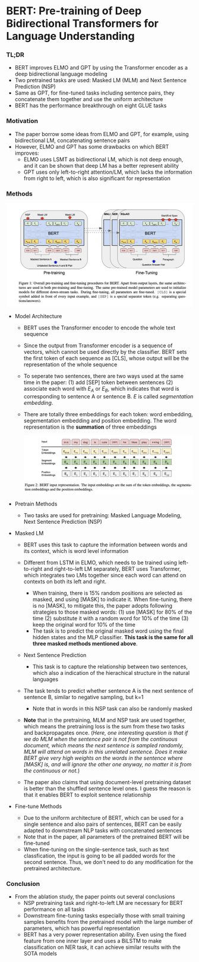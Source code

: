 # BERT: Pre-training of Deep Bidirectional Transformers for Language Understanding

### TL;DR

* BERT improves ELMO and GPT by using the Transformer encoder as a deep bidirectional language modeling
* Two pretrained tasks are used: Masked LM (MLM) and Next Sentence Prediction (NSP)
* Same as GPT, for fine-tuned tasks including sentence pairs, they concatenate them together and use the uniform architecture
* BERT has the performance breakthrough on eight GLUE tasks 

### Motivation

* The paper borrow some ideas from ELMO and GPT, for example, using bidirectional LM, concatenating sentence pairs
* However, ELMO and GPT has some drawbacks on which BERT improves:
  * ELMO uses LSMT as bidirectional LM, which is not deep enough, and it can be shown that deep LM has a better represent ability
  * GPT uses only left-to-right attention/LM, which lacks the information from right to left, which is also significant for representation

### Methods

![BERT](../imgs/BERT.png)

* Model Architecture

  * BERT uses the Transformer encoder to encode the whole text sequence

  * Since the output from Transformer encoder is a sequence of vectors, which cannot be used directly by the classifier. BERT sets the first token of each sequence as [CLS], whose output will be the representation of the whole sequence 

  * To seperate two sentences, there are two ways used at the same time in the paper: (1) add [SEP] token between sentences (2) associate each word with $E_{A}$ or $E_{B}$, which indicates that word is corresponding to sentence A or sentence B. $E$ is called _segmentation embedding_.

  * There are totally three embeddings for each token: word embedding, segementation embedding and position embedding. The word representation is the **summation** of three embeddings

    ![BERT embedding](../imgs/BERT-embeddings.png)

* Pretrain Methods

  * Two tasks are used for pretraining: Masked Language Modeling, Next Sentence Prediction (NSP)
* Masked LM
  
  * BERT uses this task to capture the information between words and its context, which is word level information
  
  * Different from LSTM in ELMO, which needs to be trained using left-to-right and right-to-left LM separately, BERT uses Transformer, which integrates two LMs together since each word can attend on contexts on both its left and right. 
    * When training, there is 15% random positions are selected as masked, and using [MASK] to indicate it. When fine-tuning, there is no [MASK], to mitigate this, the paper adopts following strategies to those masked words: (1) use [MASK] for 80% of the time (2) substitute it with a random word for 10% of the time (3) keep the original word for 10% of the time
    * The task is to predict the original masked word using the final hidden states and the MLP classifier. **This task is the same for all three masked methods mentioned above**. 
  * Next Sentence Prediction

    * This task is to capture the relationship between two sentences, which also a indication of the hierachical structure in the natural languages
  * The task tends to predict whether sentence A is the next sentence of sentence B, similar to negative sampling, but k=1
    * Note that in words in this NSP task can also be randomly masked
  * **Note** that in the pretraining, MLM and NSP task are used together, which means the pretraining loss is the sum from these two tasks and backpropagates once. (_Here, one interesting question is that if we do MLM when the sentence pair is not from the continuous document, which means the next sentence is sampled randomly, MLM will attend on words in this unrelated sentence. Does it make BERT give very high weights on the words in the sentence where [MASK] is, and will ignore the other one anyway, no matter it is from the continuous or not._)
  * The paper also claims that using document-level pretraining dataset is better than the shuffled sentence level ones. I guess the reason is that it enables BERT to exploit sentence relationship

* Fine-tune Methods

  * Due to the uniform architecture of BERT, which can be used for a single sentence and also pairs of sentences, BERT can be easily adapted to downstream NLP tasks with concatenated sentences
  * Note that in the paper, all parameters of the pretrained BERT will be fine-tuned
  * When fine-tuning on the single-sentence task, such as text classfication, the input is going to be all padded words for the second sentence. Thus, we don't need to do any modification for the pretrained architecture. 

### Conclusion

* From the ablation study, the paper points out several conclusions
  * NSP pretraining task and right-to-left LM are necessary for BERT performance on all tasks
  * Downstream fine-tuning tasks especially those with small training samples benefits from the pretrained model with the large number of parameters, which has powerful representation
  * BERT has a very power representation ability. Even using the fixed feature from one inner layer and uses a BiLSTM to make classification on NER task, it can achieve similar results with the SOTA models